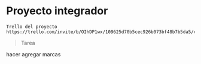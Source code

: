 # Proyecto integrador

    Trello del proyecto  
    https://trello.com/invite/b/OIhDP1wx/109625d70b5cec926b073bf48b7b5da5/catalogophptarde
    
    
>Tarea

  hacer agregar marcas
  
